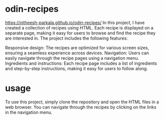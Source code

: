 # odin-recipes
https://nitheesh-parkala.github.io/odin-recipes/
In this project, I have created a collection of recipes using HTML. Each recipe is displayed on a separate page, making it easy for users to browse and find the recipe they are interested in. The project includes the following features:

Responsive design: The recipes are optimized for various screen sizes, ensuring a seamless experience across devices.
Navigation: Users can easily navigate through the recipe pages using a navigation menu.
Ingredients and instructions: Each recipe page includes a list of ingredients and step-by-step instructions, making it easy for users to follow along.
# usage
To use this project, simply clone the repository and open the HTML files in a web browser. You can navigate through the recipes by clicking on the links in the navigation menu.
